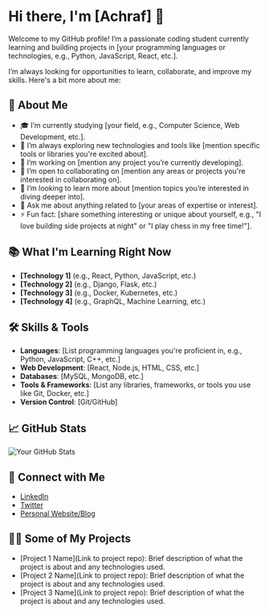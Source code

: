 # Hi there, I'm [Achraf] 👋

Welcome to my GitHub profile! I’m a passionate coding student currently learning and building projects in [your programming languages or technologies, e.g., Python, JavaScript, React, etc.]. 

I’m always looking for opportunities to learn, collaborate, and improve my skills. Here's a bit more about me:

## 🚀 About Me
- 🎓 I’m currently studying [your field, e.g., Computer Science, Web Development, etc.].
- 🌱 I’m always exploring new technologies and tools like [mention specific tools or libraries you're excited about].
- 🔭 I’m working on [mention any project you’re currently developing].
- 👯 I’m open to collaborating on [mention any areas or projects you're interested in collaborating on].
- 🤔 I’m looking to learn more about [mention topics you’re interested in diving deeper into].
- 💬 Ask me about anything related to [your areas of expertise or interest].
- ⚡ Fun fact: [share something interesting or unique about yourself, e.g., "I love building side projects at night" or "I play chess in my free time!"].

## 📚 What I'm Learning Right Now
- **[Technology 1]** (e.g., React, Python, JavaScript, etc.)
- **[Technology 2]** (e.g., Django, Flask, etc.)
- **[Technology 3]** (e.g., Docker, Kubernetes, etc.)
- **[Technology 4]** (e.g., GraphQL, Machine Learning, etc.)

## 🛠️ Skills & Tools

- **Languages**: [List programming languages you're proficient in, e.g., Python, JavaScript, C++, etc.]
- **Web Development**: [React, Node.js, HTML, CSS, etc.]
- **Databases**: [MySQL, MongoDB, etc.]
- **Tools & Frameworks**: [List any libraries, frameworks, or tools you use like Git, Docker, etc.]
- **Version Control**: [Git/GitHub]

## 📈 GitHub Stats

![Your GitHub Stats](https://github-readme-stats.vercel.app/api?username=ChehAchraf&show_icons=true&hide_title=true&count_private=true&hide=prs&theme=radical)

## 🔗 Connect with Me

- [LinkedIn](your-linkedin-url)
- [Twitter](your-twitter-url)
- [Personal Website/Blog](your-website-url)

## 👨‍💻 Some of My Projects

- [Project 1 Name](Link to project repo): Brief description of what the project is about and any technologies used.
- [Project 2 Name](Link to project repo): Brief description of what the project is about and any technologies used.
- [Project 3 Name](Link to project repo): Brief description of what the project is about and any technologies used.

